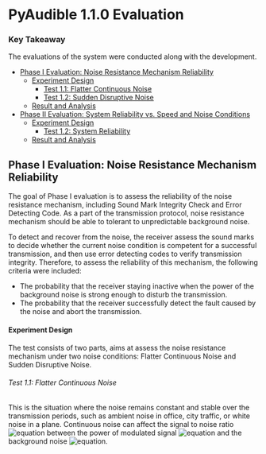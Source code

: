 # PyAudible 1.1.0 Evaluation

### Key Takeaway  

The evaluations of the system were conducted along with the development.

 * [Phase I Evaluation: Noise Resistance Mechanism Reliability](#)
   * [Experiment Design](#)
     * [Test 1.1: Flatter Continuous Noise](#)
     * [Test 1.2: Sudden Disruptive Noise](#)
   * [Result and Analysis](#)  
 * [Phase II Evaluation: System Reliability vs. Speed and Noise Conditions](#)
   * [Experiment Design](#)
     * [Test 1.2: System Reliability](#)
   * [Result and Analysis](#)  

## Phase I Evaluation: Noise Resistance Mechanism Reliability  
The goal of Phase I evaluation is to assess the reliability of the noise resistance mechanism, including Sound Mark Integrity Check and Error Detecting Code. As a part of the transmission protocol, noise resistance mechanism should be able to tolerant to unpredictable background noise.   

To detect and recover from the noise, the receiver assess the sound marks to decide whether the current noise condition is competent for a successful transmission, and then use error detecting codes to verify transmission integrity. Therefore, to assess the reliability of this mechanism, the following criteria were included:  
 * The probability that the receiver staying inactive when the power of the background noise is strong enough to disturb the transmission.  
 * The probability that the receiver successfully detect the fault caused by the noise and abort the transmission.  

#### Experiment Design

The test consists of two parts, aims at assess the noise resistance mechanism under two noise conditions: Flatter Continuous Noise and Sudden Disruptive Noise.  

###### Test 1.1: Flatter Continuous Noise
This is the situation where the noise remains constant and stable over the transmission periods, such as ambient noise in office, city traffic, or white noise in a plane. Continuous noise can affect the signal to noise ratio ![equation](https://latex.codecogs.com/gif.download?SNR) between the power of modulated signal ![equation](https://latex.codecogs.com/gif.download?P_%7Bsignal%7D) and the background noise ![equation](https://latex.codecogs.com/gif.download?P_%7Bnoise%7D).  
